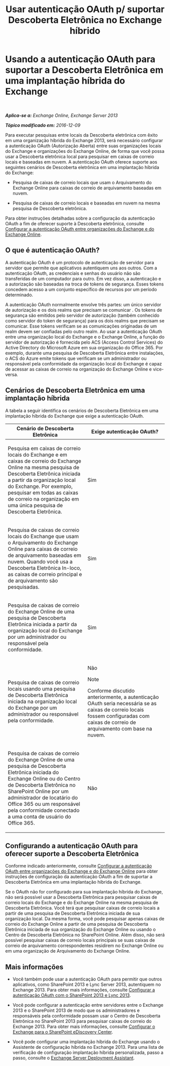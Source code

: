 ﻿---
title: 'Usar autenticação OAuth p/ suportar Descoberta Eletrônica no Exchange híbrido'
TOCTitle: Usando a autenticação OAuth para suportar a Descoberta Eletrônica em uma implantação híbrida do Exchange
ms:assetid: b069f8db-fbe1-4047-ad97-d00172ee6a12
ms:mtpsurl: https://technet.microsoft.com/pt-br/library/Dn497703(v=EXCHG.150)
ms:contentKeyID: 61292928
ms.date: 05/22/2018
mtps_version: v=EXCHG.150
ms.translationtype: MT
---

# Usando a autenticação OAuth para suportar a Descoberta Eletrônica em uma implantação híbrida do Exchange

 

_**Aplica-se a:** Exchange Online, Exchange Server 2013_

_**Tópico modificado em:** 2016-12-09_

Para executar pesquisas entre locais da Descoberta eletrônica com êxito em uma organização híbrida do Exchange 2013, será necessário configurar a autenticação OAuth (Autorização Aberta) entre suas organizações locais do Exchange e organizações do Exchange Online, de forma que você possa usar a Descoberta eletrônica local para pesquisar em caixas de correio locais e baseadas em nuvem. A autenticação OAuth oferece suporte aos seguintes cenários de Descoberta eletrônica em uma implantação híbrida do Exchange:

  - Pesquisa de caixas de correio locais que usam o Arquivamento do Exchange Online para caixas de correio de arquivamento baseadas em nuvem.

  - Pesquisa de caixas de correio locais e baseadas em nuvem na mesma pesquisa de Descoberta eletrônica.

Para obter instruções detalhadas sobre a configuração da autenticação OAuth a fim de oferecer suporte à Descoberta eletrônica, consulte [Configurar a autenticação OAuth entre organizações do Exchange e do Exchange Online](configure-oauth-authentication-between-exchange-and-exchange-online-organizations-exchange-2013-help.md).

## O que é autenticação OAuth?

A autenticação OAuth é um protocolo de autenticação de servidor para servidor que permite que aplicativos autentiquem uns aos outros. Com a autenticação OAuth, as credenciais e senhas do usuário não são transferidas de um computador para outro. Em vez disso, a autenticação e a autorização são baseadas na troca de tokens de segurança. Esses tokens concedem acesso a um conjunto específico de recursos por um período determinado.

A autenticação OAuth normalmente envolve três partes: um único servidor de autorização e os dois realms que precisam se comunicar . Os tokens de segurança são emitidos pelo servidor de autorização (também conhecido como servidor do token de segurança) para os dois realms que precisam se comunicar. Esse tokens verificam se as comunicações originadas de um realm devem ser confiadas pelo outro realm. Ao usar a autenticação OAuth entre uma organização local do Exchange e o Exchange Online, a função do servidor de autorização é fornecida pelo ACS (Access Control Services) do Active Directory do Microsoft Azure em sua organização do Office 365. Por exemplo, durante uma pesquisa de Descoberta Eletrônica entre instalações, o ACS do Azure emite tokens que verificam se um administrador ou responsável pela conformidade da organização local do Exchange é capaz de acessar as caixas de correio na organização do Exchange Online e vice-versa.

## Cenários de Descoberta Eletrônica em uma implantação híbrida

A tabela a seguir identifica os cenários de Descoberta Eletrônica em uma implantação híbrida do Exchange que exige a autenticação OAuth.


<table>
<colgroup>
<col style="width: 50%" />
<col style="width: 50%" />
</colgroup>
<thead>
<tr class="header">
<th>Cenário de Descoberta Eletrônica</th>
<th>Exige autenticação OAuth?</th>
</tr>
</thead>
<tbody>
<tr class="odd">
<td><p>Pesquisa em caixas de correio locais do Exchange e em caixas de correio do Exchange Online na mesma pesquisa de Descoberta Eletrônica iniciada a partir da organização local do Exchange. Por exemplo, pesquisar em todas as caixas de correio na organização em uma única pesquisa de Descoberta Eletrônica.</p></td>
<td><p>Sim</p></td>
</tr>
<tr class="even">
<td><p>Pesquisa de caixas de correio locais do Exchange que usam o Arquivamento do Exchange Online para caixas de correio de arquivamento baseadas em nuvem. Quando você usa a Descoberta Eletrônica In-loco, as caixas de correio principal e de arquivamento são pesquisadas.</p></td>
<td><p>Sim</p></td>
</tr>
<tr class="odd">
<td><p>Pesquisa de caixas de correio do Exchange Online de uma pesquisa de Descoberta Eletrônica iniciada a partir da organização local do Exchange por um administrador ou responsável pela conformidade.</p></td>
<td><p>Sim</p></td>
</tr>
<tr class="even">
<td><p>Pesquisa de caixas de correio locais usando uma pesquisa de Descoberta Eletrônica iniciada na organização local do Exchange por um administrador ou responsável pela conformidade.</p></td>
<td><p>Não</p>

> [!NOTE]  
> Conforme discutido anteriormente, a autenticação OAuth seria necessária se as caixas de correio locais fossem configuradas com caixas de correio de arquivamento com base na nuvem.


</td>
</tr>
<tr class="odd">
<td><p>Pesquisa de caixas de correio do Exchange Online de uma pesquisa de Descoberta Eletrônica iniciada do Exchange Online ou do Centro de Descoberta Eletrônica no SharePoint Online por um administrador de locatário do Office 365 ou um responsável pela conformidade conectado a uma conta de usuário do Office 365.</p></td>
<td><p>Não</p></td>
</tr>
</tbody>
</table>


## Configurando a autenticação OAuth para oferecer suporte a Descoberta Eletrônica

Conforme indicado anteriormente, consulte [Configurar a autenticação OAuth entre organizações do Exchange e do Exchange Online](configure-oauth-authentication-between-exchange-and-exchange-online-organizations-exchange-2013-help.md) para obter instruções de configuração da autenticação OAuth a fim de suportar a Descoberta Eletrônica em uma implantação híbrida do Exchange.

Se o OAuth não for configurado para sua implantação híbrida do Exchange, não será possível usar a Descoberta Eletrônica para pesquisar caixas de correio locais do Exchange e do Exchange Online na mesma pesquisa de Descoberta Eletrônica. Você terá que pesquisar caixas de correio locais a partir de uma pesquisa de Descoberta Eletrônica iniciada de sua organização local. Da mesma forma, você pode pesquisar apenas caixas de correio do Exchange Online a partir de uma pesquisa de Descoberta Eletrônica iniciada de sua organização do Exchange Online ou usando o Centro de Descoberta Eletrônica no SharePoint Online. Além disso, não será possível pesquisar caixas de correio locais principais se suas caixas de correio de arquivamento correspondentes residirem no Exchange Online ou em uma organização de Arquivamento do Exchange Online.

## Mais informações

  - Você também pode usar a autenticação OAuth para permitir que outros aplicativos, como SharePoint 2013 e Lync Server 2013, autentiquem no Exchange 2013. Para obter mais informações, consulte [Configurar a autenticação OAuth com o SharePoint 2013 e Lync 2013](configure-oauth-authentication-with-sharepoint-2013-and-lync-2013-exchange-2013-help.md).

  - Você pode configurar a autenticação entre servidores entre o Exchange 2013 e o SharePoint 2013 de modo que os administradores e responsáveis pela conformidade possam usar o Centro de Descoberta Eletrônica no SharePoint 2013 para pesquisar caixas de correio do Exchange 2013. Para obter mais informações, consulte [Configurar o Exchange para o SharePoint eDiscovery Center](configure-exchange-for-sharepoint-ediscovery-center-exchange-2013-help.md).

  - Você pode configurar uma implantação híbrida do Exchange usando o Assistente de configuração híbrida no Exchange 2013. Para uma lista de verificação de configuração implantação híbrida personalizada, passo a passo, consulte o [Exchange Server Deployment Assistant](https://go.microsoft.com/fwlink/p/?linkid=277105).

